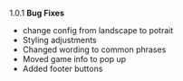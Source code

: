 1.0.1
**Bug Fixes**
- change config from landscape to potrait
- Styling adjustments 
- Changed wording to common phrases
- Moved game info to pop up
- Added footer buttons

